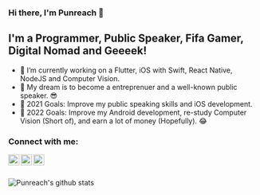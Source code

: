 ### Hi there, I'm Punreach 👋

## I'm a Programmer, Public Speaker, Fifa Gamer, Digital Nomad and Geeeek!

- 🔭 I’m currently working on a Flutter, iOS with Swift, React Native, NodeJS and Computer Vision.
- 🌱 My dream is to become a entreprenuer and a well-known public speaker. 😎
- 🥅 2021 Goals: Improve my public speaking skills and iOS development.
- 🥅 2022 Goals: Improve my Android development, re-study Computer Vision (Short of), and earn a lot of money (Hopefully). 😂 

### Connect with me:

[<img align="left" alt="Terry | YouTube" width="22px" src="https://cdn.jsdelivr.net/npm/simple-icons@v3/icons/youtube.svg" />][youtube]
[<img align="left" alt="Terry | LinkedIn" width="22px" src="https://cdn.jsdelivr.net/npm/simple-icons@v3/icons/linkedin.svg" />][linkedin]
[<img align="left" alt="Terry | Instagram" width="22px" src="https://cdn.jsdelivr.net/npm/simple-icons@v3/icons/instagram.svg" />][instagram]

<br />
<br />

![Punreach's github stats](https://github-readme-stats.vercel.app/api?username=punreachrany&count_private=true&show_icons=true)  
<!-- ![Top Langs](https://github-readme-stats.vercel.app/api/top-langs/?username=punreachrany&langs_count=8) -->

[youtube]: https://www.youtube.com/channel/UCvvXWyMdvo2nqE_OXP0ASpw
[instagram]: https://www.instagram.com/punreach_rany/
[linkedin]: https://www.linkedin.com/in/punreach-rany-developer/

